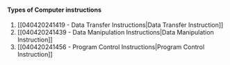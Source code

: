 #### Types of Computer instructions
1. [[040420241419 - Data Transfer Instructions|Data Transfer Instruction]]
2. [[040420241439 - Data Manipulation Instructions|Data Manipulation Instruction]]
2. [[040420241456 - Program Control Instructions|Program Control Instruction]]
